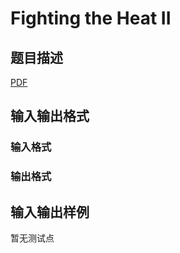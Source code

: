 # Fighting the Heat II

## 题目描述

[problemUrl]: https://uva.onlinejudge.org/index.php?option=com_onlinejudge&Itemid=8&category=246&page=show_problem&problem=3584

[PDF](https://uva.onlinejudge.org/external/11/p1143.pdf)

## 输入输出格式

### 输入格式

### 输出格式

## 输入输出样例

暂无测试点

